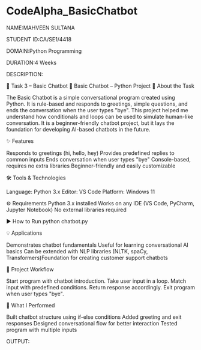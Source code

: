 # CodeAlpha_BasicChatbot

NAME:MAHVEEN SULTANA

STUDENT ID:CA/SE1/4418

DOMAIN:Python Programming

DURATION:4 Weeks

DESCRIPTION:

📂 Task 3 – Basic Chatbot
🤖 Basic Chatbot – Python Project
📌 About the Task

The Basic Chatbot is a simple conversational program created using Python. It is rule-based and responds to greetings, simple questions, and ends the conversation when the user types "bye". This project helped me understand how conditionals and loops can be used to simulate human-like conversation. It is a beginner-friendly chatbot project, but it lays the foundation for developing AI-based chatbots in the future.

✨ Features

Responds to greetings (hi, hello, hey)
Provides predefined replies to common inputs
Ends conversation when user types "bye"
Console-based, requires no extra libraries
Beginner-friendly and easily customizable

🛠 Tools & Technologies

Language: Python 3.x
Editor: VS Code
Platform: Windows 11

⚙️ Requirements
Python 3.x installed
Works on any IDE (VS Code, PyCharm, Jupyter Notebook)
No external libraries required

▶️ How to Run
python chatbot.py

💡 Applications

Demonstrates chatbot fundamentals
Useful for learning conversational AI basics
Can be extended with NLP libraries (NLTK, spaCy, Transformers)Foundation for creating customer support chatbots

🔄 Project Workflow

Start program with chatbot introduction.
Take user input in a loop.
Match input with predefined conditions.
Return response accordingly.
Exit program when user types "bye".

📝 What I Performed

Built chatbot structure using if-else conditions
Added greeting and exit responses
Designed conversational flow for better interaction
Tested program with multiple inputs

OUTPUT:

